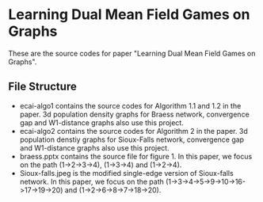 # Learning Dual Mean Field Games on Graphs

These are the source codes for paper "Learning Dual Mean Field Games on Graphs".

## File Structure

- ecai-algo1 contains the source codes for Algorithm 1.1 and 1.2 in the paper. 3d population density graphs for Braess network, convergence gap and W1-distance graphs also use this project.
- ecai-algo2 contains the source codes for Algorithm 2 in the paper. 3d population denstiy graphs for Sioux-Falls network, convergence gap and W1-distance graphs also use this project.
- braess.pptx contains the source file for figure 1. In this paper, we focus on the path (1->2->3->4), (1->3->4) and (1->2->4).
- Sioux-falls.jpeg is the modified single-edge version of Sioux-falls network. In this paper, we focus on the path (1->3->4->5->9->10->16->17->19->20) and (1->2->6->8->7->18->20).